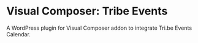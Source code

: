 Visual Composer: Tribe Events
===========================

A WordPress plugin for Visual Composer addon to integrate Tri.be Events Calendar.
